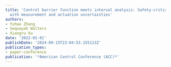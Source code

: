 ```yaml
---
title: 'Control barrier function meets interval analysis: Safety-critical control
  with measurement and actuation uncertainties'
authors:
- Yuhao Zhang
- Sequoyah Walters
- Xiangru Xu
date: '2022-01-01'
publishDate: '2024-09-15T23:04:53.155113Z'
publication_types:
- paper-conference
publication: '*American Control Conference (ACC)*'
---
```

